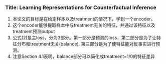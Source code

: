 ### Title: Learning Representations for Counterfactual Inference
1. 本论文的目标是在给定样本以及treatment的情况下，学到一个encoder。
2. 这个encoder能够提取样本中与treatment无关的特征，并通过该特征以及treatment预测output
3. 公式(2)是主loss，分为3部分。第一部分是预测的loss，第二部分是为了让特征分布和treatment无关(balance). 第三部分是为了使特征能对反事实进行预测。
4. 注意Section 4.1表明，balance部分可以简化成treatment=1/0的特征差异